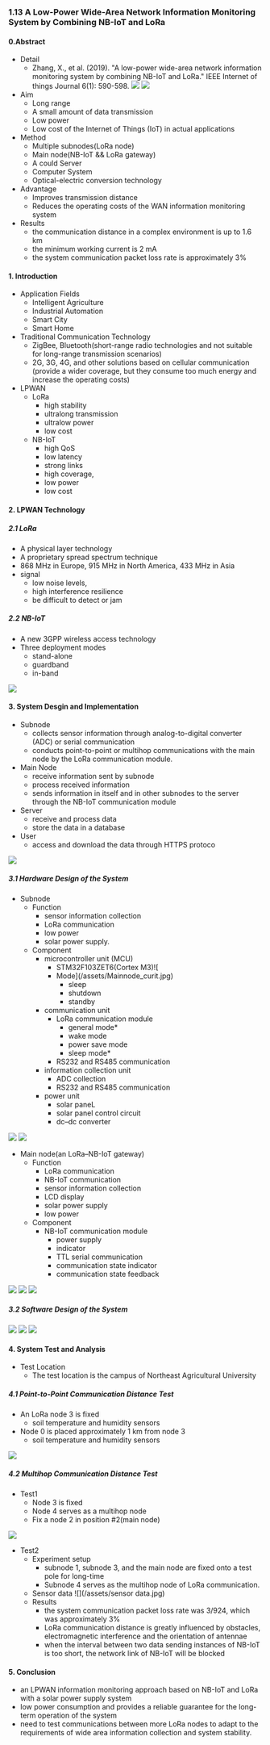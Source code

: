### 1.13 A Low-Power Wide-Area Network Information Monitoring System by Combining NB-IoT and LoRa

#### 0.Abstract
- Detail
    - Zhang, X., et al. (2019). "A low-power wide-area network information monitoring system by combining NB-IoT and LoRa." IEEE Internet of things Journal 6(1): 590-598.
![](/assets/factors.jpg)
![](/assets/journal.jpg)
- Aim
    - Long range
    - A small amount of data transmission
    - Low power
    - Low cost of the Internet of Things (IoT) in actual applications
- Method
    - Multiple subnodes(LoRa node)
    - Main node(NB-IoT && LoRa gateway)
    - A could Server
    - Computer System
    - Optical-electric conversion technology
- Advantage
    - Improves transmission distance
    - Reduces the operating costs of the WAN information monitoring system
- Results 
    - the communication distance in a complex environment is up to 1.6 km
    - the minimum working current is 2 mA
    - the system communication packet loss rate is approximately 3%
    
#### 1. Introduction
- Application Fields
    - Intelligent Agriculture
    - Industrial Automation
    - Smart City
    - Smart Home
- Traditional Communication Technology
    - ZigBee, Bluetooth(short-range radio technologies and not suitable for long-range transmission scenarios)
    - 2G, 3G, 4G, and other solutions based on cellular communication (provide a wider coverage, but they consume too much energy and increase the operating costs)
- LPWAN
    - LoRa 
        - high stability
        - ultralong transmission
        - ultralow power
        - low cost 
    - NB-IoT
        - high QoS 
        - low latency 
        - strong links
        - high coverage,
        - low power
        - low cost 
        
#### 2. LPWAN Technology
##### 2.1 LoRa
- A physical layer technology
- A proprietary spread spectrum technique
- 868 MHz in Europe, 915 MHz in North America, 433 MHz in Asia
- signal
    - low noise levels, 
    - high interference resilience 
    - be difficult to detect or jam
    
##### 2.2 NB-IoT
- A new 3GPP wireless access technology 
- Three deployment modes
    - stand-alone
    - guardband
    - in-band
    
    
![](/assets/nb-iot.jpg)

#### 3. System Desgin and Implementation
- Subnode
    - collects sensor information through analog-to-digital converter (ADC) or serial communication
    - conducts point-to-point or multihop communications with the main node by the LoRa communication module. 
- Main Node
    - receive information sent by subnode 
    - process received information
    - sends information in itself and in other subnodes to the server through the NB-IoT communication module
- Server
    - receive and process data
    - store the data in a database
- User
    - access and download the data through HTTPS protoco
    
![](/assets/wholeSystem.jpg)

##### 3.1 Hardware Design of the System 
- Subnode
    - Function
        - sensor information collection
        - LoRa communication
        - low power
        - solar power supply.
    - Component
        - microcontroller unit (MCU)
            - STM32F103ZET6(Cortex M3)![
            - Mode](/assets/Mainnode_curit.jpg)
                - sleep
                - shutdown
                - standby 
        - communication unit
            - LoRa communication module
                - general mode*
                - wake mode
                - power save mode
                - sleep mode* 
            - RS232 and RS485 communication
        - information collection unit
            - ADC collection
            - RS232 and RS485 communication 
        - power unit
            - solar paneL
            - solar panel control circuit
            - dc–dc converter
            
![](/assets/hardware.jpg) 
![](/assets/truehard.jpg)  

- Main node(an LoRa–NB-IoT gateway)
    - Function
        - LoRa communication
        - NB-IoT communication
        - sensor information collection
        - LCD display
        - solar power supply
        - low power 
    - Component
        - NB-IoT communication module
            - power supply
            - indicator
            - TTL serial communication
            - communication state indicator
            - communication state feedback
            
![](/assets/Mainnode_curit.jpg)
![](/assets/mainnode_true_top.jpg)
![](/assets/mainnode_true_botto,.jpg)

##### 3.2 Software Design of the System 
![](/assets/s1.jpg)
![](/assets/s2.jpg)
![](/assets/s3.jpg)
#### 4. System Test and Analysis
- Test Location 
    - The test location is the campus of Northeast Agricultural University
    
##### 4.1 Point-to-Point Communication Distance Test
- An LoRa node 3 is fixed
    - soil temperature and humidity sensors
- Node 0 is placed approximately 1 km from node 3
    - soil temperature and humidity sensors
    
![](/assets/p2p.jpg)

##### 4.2 Multihop Communication Distance Test
- Test1
    - Node 3 is fixed
    - Node 4 serves as a multihop node
    - Fix a node 2 in position #2(main node)
    
![](/assets/multi-hop.jpg)

- Test2
    - Experiment setup
        - subnode 1, subnode 3, and the main node are fixed onto a test pole for long-time
        - Subnode 4 serves as the multihop node of LoRa communication.
    - Sensor data 
    ![](/assets/sensor data.jpg)
    - Results
        - the system communication packet loss rate was 3/924, which was approximately 3%
        - LoRa communication distance is greatly influenced by obstacles, electromagnetic interference and the orientation of antennae
        - when the interval between two data sending instances of NB-IoT is too short, the network link of NB-IoT will be blocked
        
#### 5. Conclusion
- an LPWAN information monitoring approach based on NB-IoT and LoRa with a solar power supply system
- low power consumption and provides a reliable guarantee for the long-term operation of the system
- need to test communications between more LoRa nodes to adapt to the requirements of wide area information collection and system stability.